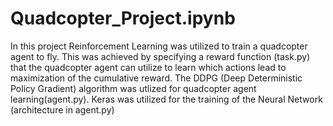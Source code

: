 # Quadcopter_Project.ipynb

In this project Reinforcement Learning was utilized to train a quadcopter agent to fly. This was achieved by specifying a reward function (task.py) that the quadcopter agent can utilize to learn which actions lead to maximization of the cumulative reward. The DDPG (Deep Deterministic Policy Gradient) algorithm was utlized for quadcopter agent learning(agent.py). Keras was utilized for the training of the Neural Network (architecture in agent.py)
